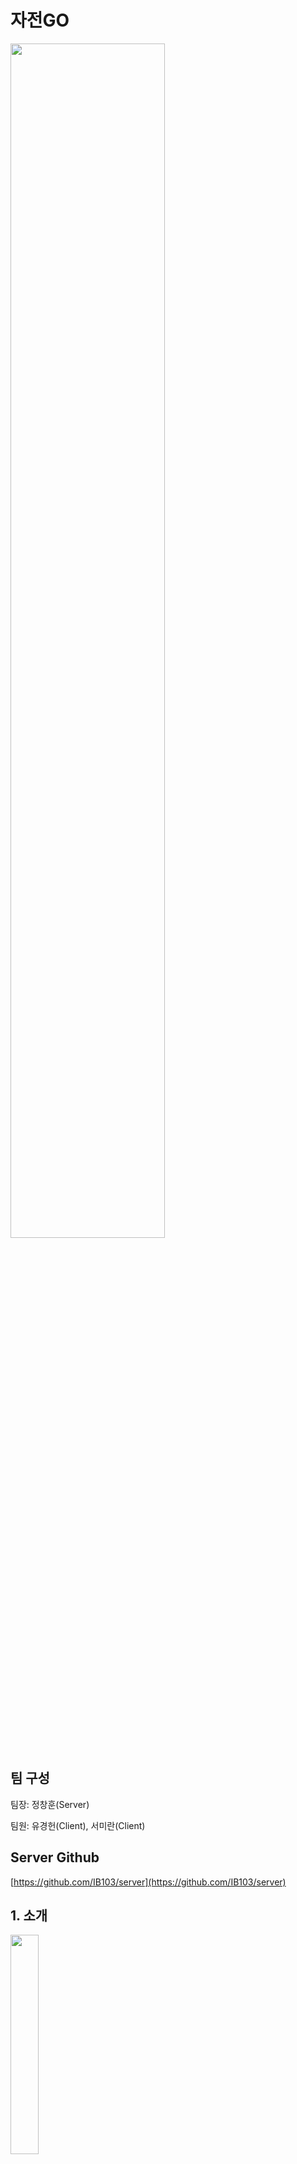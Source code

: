 # 자전GO
<img width="70%" src="https://github.com/IB103/client/assets/92325898/8e798d97-9923-4765-a077-d0921de7ae2e"/>

## 팀 구성
팀장: 정창훈(Server)

팀원: 유경헌(Client), 서미란(Client)

## Server Github
[https://github.com/IB103/server](https://github.com/IB103/server)

## 1. 소개

<img width="30%" src="https://github.com/IB103/client/assets/92325898/a2d184b8-0c83-4ac5-8d9e-674896055cce"/>

### 자전GO는 자전거타는 사람들을 위한 코스 공유 커뮤니티 어플리케이션입니다.

### 주요 기능:
- 직접 주행하거나 장소 검색을 이용하여 자전거 코스를 만든 후 커뮤니티에 만든 코스를 공유할 수 있습니다.
- 주행 기록을 저장할 수 있고, 유저는 주행 누적 통계를 확인할 수 있습니다.
- 특정 장소를 검색하여 현 위치에서 해당 장소까지 자전거 길 찾기를 하거나 장소 관련 정보를 확인할 수 있습니다.
- 지역을 선택하여 원하는 지역의 인기 자전거 코스를 추천받을 수 있습니다.
- 게시판을 통해 다른 유저와 소통하거나 다른 유저가 공유한 코스를 조회할 수 있습니다.

### 구조 및 사용된 언어, 개발 도구:

- 구조

    <img width="80%" src="https://github.com/IB103/client/assets/92325898/d16f0595-13ad-4588-a09b-a769edb2162d"/>
    
- 사용된 언어, 개발 도구
    - 개발 언어: Kotlin, Java, SQL
    - 개발 도구: Android Studio, IntelliJ
    - 개발 환경: Amazon Lightsail, MySQL, Spring Boot
    - 주요 기술: RestAPI

## 2. 상세 기능
### 홈
앱의 메인 화면입니다.
|앱 시작|코스만들기1|코스만들기2|
|:---:|:---:|:---:|
|<img width="250" src="https://github.com/IB103/client/assets/92325898/0859372f-ba5d-4574-9992-7332ba30e308"/>|<img width="250" src="https://github.com/IB103/client/assets/92325898/15670d0f-0252-4fdf-90ae-71b0f392e463"/>|<img width="250" src="https://github.com/IB103/client/assets/92325898/60385915-8740-4969-8533-c3e6bc116cff"/>|
- 앱 시작: 앱을 실행하면 로고 이후에 로그인 상태창과 라이딩 버튼, 코스만들기 버튼, 현 위치의 날씨 정보, 거리 기록 순위 등을 보여줍니다.
- 코스만들기: 장소를 선택하면 자전거 길찾기를 통해 코스를 만들어주고 이를 게시판에 공유할 수 있습니다.

### 추천
선택한 지역에 등록된 코스를 좋아요 순으로 추천해줍니다.
|코스 상세|지역 변경|
|:---:|:---:|
|<img width="250" src="https://github.com/IB103/client/assets/92325898/104252e6-f8a1-463c-bfa3-04bc5dd495c8"/>|<img width="250" src="https://github.com/IB103/client/assets/92325898/a166b6ff-a41a-4b60-bbbe-6683180c8f17"/>|
- 코스 상세: 장소의 위치와 경로를 확인할 수 있으며 정보 조회와 길찾기 기능을 제공합니다. 하단의 버튼을 클릭하면 게시글로 이동합니다.
- 위치 변경: 지도에서 기준 지역를 선택할 수 있고 선택한 지역의 코스를 추천받을 수 있습니다.

### 지도
지도를 보여줍니다.
|장소 검색|길찾기|경유지 길찾기|자전거 도로, 지우기|
|:---:|:---:|:---:|:---:|
|<img width="250" src="https://github.com/IB103/client/assets/92325898/eb05a178-9afb-4c22-a2a8-8f9a003949ca"/>|<img width="250" src="https://github.com/IB103/client/assets/92325898/5bea4f94-5967-4772-886e-4a36b0fa9ed3"/>|<img width="250" src="https://github.com/IB103/client/assets/92325898/15d7f7df-55bf-4f5d-962b-e9168a2a5ae8"/>|<img width="250" src="https://github.com/IB103/client/assets/92325898/21ed0ee3-0a64-4c7f-96e5-055a9c43db5a"/>|
- 장소 검색: 키워드로 검색하면 결과로 나온 장소들을 사진과 함께 보여줍니다. 정보 조회와 길찾기가 가능합니다.
- 길찾기: 위치 추적을 활성화하고 길찾기를 하면 현재 위치에서 선택한 장소까지 자전거 추천 경로를 보여줍니다.
- 경유지 길찾기: 경유지를 추가하여 길찾기를 할 수 있습니다.
- 자전거 도로: 자전거도로와 자전거 보관소를 지도에 표시합니다.
- 지우기: 지도에 그려진 모든 정보를 지웁니다.

### 커뮤니티
게시글과 코스글을 보여줍니다. 
|글 작성|좋아요, 스크랩, 댓글|이미지 확대, 다운로드|글 검색|
|:---:|:---:|:---:|:---:|
|<img width="250" src="https://github.com/IB103/client/assets/92325898/fbf68258-09fe-4d6e-95bb-2c64c156a755"/>|<img width="250" src="https://github.com/IB103/client/assets/92325898/1c64ea80-d01b-4f88-8492-7d820e221387"/>|<img width="250" src="https://github.com/IB103/client/assets/92325898/bcda7ebb-6934-4299-9997-8ddd6589566a"/>|<img width="250" src="https://github.com/IB103/client/assets/92325898/6bef0f86-dfc3-42d0-b60f-a7883ee656a4"/>|
- 글 작성: 제목과 내용, 이미지를 등록하여 글을 작성합니다. 작성자는 수정과 삭제가 가능합니다. 
- 좋아요, 스크랩: 좋아요 버튼과 스크랩 버튼입니다. 
- 댓글, 대댓글: 댓글과 대댓글을 작성할 수 있으며 작성자만 수정과 삭제가 가능합니다.
- 이미지 확대, 다운로드: 이미지를 크게 볼 수 있으며 다운로드가 가능합니다.
- 글 검색: 내용과 작성자로 글을 검색하여 조회할 수 있습니다.

### 마이페이지
사용자에 관한 정보를 표시하고 설정합니다.
|회원가입|프로필 사진 변경, 닉네임 변경|비밀번호 변경|
|:---:|:---:|:---:|
|<img width="250" src="https://github.com/IB103/client/assets/92325898/181ea6f9-97de-4de6-b841-0407a07bdc49"/>|<img width="250" src="https://github.com/IB103/client/assets/92325898/9153ffed-86f4-4b2d-8ef4-a79c7d63b6ae"/>|<img width="250" src="https://github.com/IB103/client/assets/92325898/3e87c23f-1e5b-4402-83fc-bb382775bf09"/>|
|내가 쓴 글, 스크랩한 글|그래프 조정|로그인 요청|
|<img width="250" src="https://github.com/IB103/client/assets/92325898/ab550e8d-746a-44a2-ab4f-8ba9f485d017"/>|<img width="250" src="https://github.com/IB103/client/assets/92325898/14b9be19-19b8-43d5-bd2b-6c87e0d25da1"/>|<img width="250" src="https://github.com/IB103/client/assets/92325898/25186fff-33b2-4221-9d4b-a45f37271839"/>|
- 회원가입: 이메일, 비밀번호, 닉네임, 성명, 생년월일 등을 입력하고 회원가입합니다. 이때 이메일과 닉네임은 중복체크가 필요합니다.
- 나의 정보 수정하기:
    - 프로필 사진 변경: 프로필 사진을 변경합니다.
    - 닉네임 변경: 중복체크 이후 닉네임을 변경합니다.
    - 비밀번호 변경: 이메일로 받은 인증코드를 입력한 후 비밀번호를 변경합니다.
- 내가 쓴 글, 스크랩한 글: 작성한 글과 스크랩한 글을 확인할 수 있습니다.
- 그래프 조정: 그래프 기준 값을 변경하여 조회할 수 있습니다.
- 로그인 요청: 로그인이 필요한 기능은 로그아웃 상태일 시 로그인을 요청합니다.

    
## 3. 기대 효과
- 처음 가보는 지역에서도 인기있는 자전거 코스를 선택하여 주행할 수 있습니다.
- 다른 사람들에게 자신만의 자전거 코스를 추천할 수 있습니다.
- 자전거를 탔던 기록 통계를 통해 운동량을 확인할 수 있습니다.
- 자전거 전용 길 찾기를 통해 주행 시 가장 효율적인 경로를 이용할 수 있습니다.
- 커뮤니티를 통해 자전거에 관한 정보를 공유할 수 있습니다.
